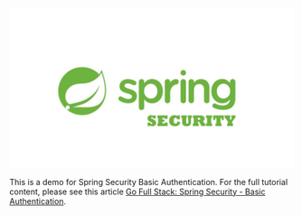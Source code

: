 ![spring_security_log](/spring_security_logo.png)

This is a demo for Spring Security Basic Authentication. For the full tutorial content, please see this article [Go Full Stack: Spring Security - Basic Authentication](https://gofullstack.app/spring-secutiry-authentication-basic/).
